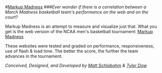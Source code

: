 #[Markup Madness](http://markupmadness.com "Markup Madness")
###*Ever wonder if there is a correlation between a March Madness basketball team's performance on the web and on the court?*


Markup Madness is an attempt to measure and visualize just that. What you get is the web version of the NCAA men's basketball tournament: [Markup Madness](http://markupmadness.com "Markup Madness")

These websites were tested and graded on performance, responsiveness, use of flash & load time. The better the score, the further the team advances in the tournament.


*Conceived, Designed, and Developed by [Matt Schlobohm](http://schlobohm.net "Matt Schlobohm") & [Tyler Dow](http://tylerdow.com "Tyler Dow")*

